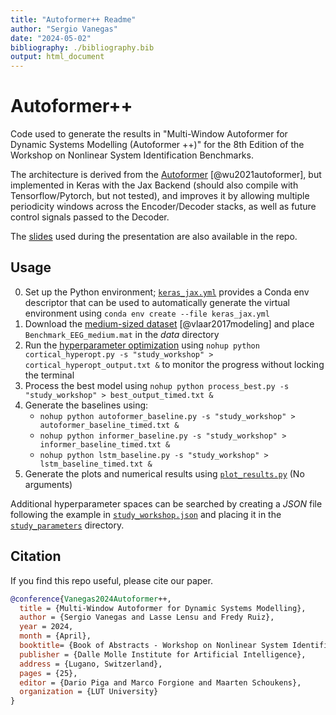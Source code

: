 ```yaml
---
title: "Autoformer++ Readme"
author: "Sergio Vanegas"
date: "2024-05-02"
bibliography: ./bibliography.bib
output: html_document
---
```




# Autoformer++

Code used to generate the results in "Multi-Window Autoformer for Dynamic Systems Modelling (Autoformer ++)" for the 8th Edition of the Workshop on Nonlinear System Identification Benchmarks.

The architecture is derived from the [Autoformer](https://github.com/thuml/Autoformer) [@wu2021autoformer], but implemented in Keras with the Jax Backend (should also compile with Tensorflow/Pytorch, but not tested), and improves it by allowing multiple periodicity windows across the Encoder/Decoder stacks, as well as future control signals passed to the Decoder.

The [slides](./Multi_Window_Autoformer_for_Dynamic_Systems_Modelling.pdf) used during the presentation are also available in the repo.

## Usage

0. Set up the Python environment; [`keras_jax.yml`](./keras_jax.yml) provides a Conda env descriptor that can be used to automatically generate the virtual environment using `conda env create --file keras_jax.yml`
1. Download the [medium-sized dataset](https://drive.google.com/file/d/1XrkV43ZKq-vlcwVz5OUiW2A2N51Bz5Lt/view?usp=sharing) [@vlaar2017modeling] and place `Benchmark_EEG_medium.mat` in the *data* directory
2. Run the [hyperparameter optimization](./cortical_hyperopt.py) using `nohup python cortical_hyperopt.py -s "study_workshop" > cortical_hyperopt_output.txt &` to monitor the progress without locking the terminal
3. Process the best model using `nohup python process_best.py -s "study_workshop" > best_output_timed.txt &`
4. Generate the baselines using:
    - `nohup python autoformer_baseline.py -s "study_workshop" > autoformer_baseline_timed.txt &`
    - `nohup python informer_baseline.py -s "study_workshop" > informer_baseline_timed.txt &`
    - `nohup python lstm_baseline.py -s "study_workshop" > lstm_baseline_timed.txt &`
5. Generate the plots and numerical results using [`plot_results.py`](./plot_results.py) (No arguments)

Additional hyperparameter spaces can be searched by creating a *JSON* file following the example in [`study_workshop.json`](./study_parameters/study_workshop.json) and placing it in the [`study_parameters`](./study_parameters/) directory.

## Citation

If you find this repo useful, please cite our paper.

```bibtex
@conference{Vanegas2024Autoformer++,
  title = {Multi-Window Autoformer for Dynamic Systems Modelling},
  author = {Sergio Vanegas and Lasse Lensu and Fredy Ruiz},
  year = 2024,
  month = {April},
  booktitle= {Book of Abstracts - Workshop on Nonlinear System Identification Benchmarks},
  publisher = {Dalle Molle Institute for Artificial Intelligence},
  address = {Lugano, Switzerland},
  pages = {25},
  editor = {Dario Piga and Marco Forgione and Maarten Schoukens},
  organization = {LUT University}
}
```
